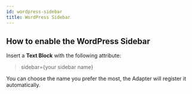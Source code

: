 ```yaml
---
id: wordpress-sidebar
title: WordPress Sidebar
---
```


## How to enable the WordPress Sidebar
Insert a **Text Block** with the following attribute:

> sidebar={your sidebar name}

You can choose the name you prefer the most, the Adapter will register it automatically.